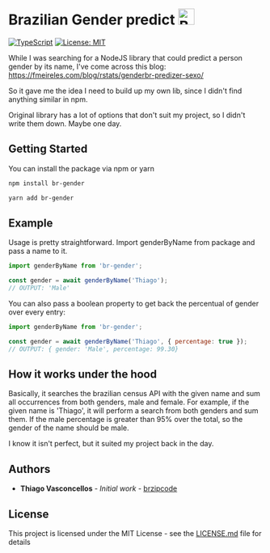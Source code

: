 # Brazilian Gender predict <img src="https://cdn.countryflags.com/thumbs/brazil/flag-button-round-250.png" width="32" height="32" title="Brazil" />

[![TypeScript](https://camo.githubusercontent.com/56e4a1d9c38168bd7b1520246d6ee084ab9abbbb/68747470733a2f2f62616467656e2e6e65742f62616467652f69636f6e2f547970655363726970743f69636f6e3d74797065736372697074266c6162656c266c6162656c436f6c6f723d626c756526636f6c6f723d353535353535)](https://github.com/ellerbrock/typescript-badges/) [![License: MIT](https://img.shields.io/badge/License-MIT-yellow.svg)](https://opensource.org/licenses/MIT)

While I was searching for a NodeJS library that could predict a person gender by its name, I've come across this blog: https://fmeireles.com/blog/rstats/genderbr-predizer-sexo/

So it gave me the idea I need to build up my own lib, since I didn't find anything similar in npm.

Original library has a lot of options that don't suit my project, so I didn't write them down. Maybe one day.

## Getting Started

You can install the package via npm or yarn

```bash
npm install br-gender
```

```bash
yarn add br-gender
```

## Example

Usage is pretty straightforward. Import genderByName from package and pass a name to it.

```js
import genderByName from 'br-gender';

const gender = await genderByName('Thiago');
// OUTPUT: 'Male'
```

You can also pass a boolean property to get back the percentual of gender over every entry:

```js
import genderByName from 'br-gender';

const gender = await genderByName('Thiago', { percentage: true });
// OUTPUT: { gender: 'Male', percentage: 99.30}
```

## How it works under the hood

Basically, it searches the brazilian census API with the given name and sum all occurrences from both genders, male and female.
For example, if the given name is 'Thiago', it will perform a search from both genders and sum them. If the male percentage is greater than 95% over the total, so the gender of the name should be male.

I know it isn't perfect, but it suited my project back in the day.

## Authors

- **Thiago Vasconcellos** - _Initial work_ - [brzipcode](https://github.com/thiagovasconcellos/br-gender)

## License

This project is licensed under the MIT License - see the [LICENSE.md](LICENSE.md) file for details
